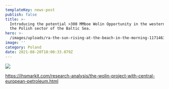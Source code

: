 ```yaml
---
templateKey: news-post
publish: false
title: >-
  Introducing the potential >300 MMboe Wolin Opportunity in the western part of
  the Polish sector of the Baltic Sea.
hero: >-
  /images/uploads/ra-the-sun-rising-at-the-beach-in-the-morning-117146356-post.webp
image: ''
category: Poland
date: 2021-08-20T18:00:33.079Z
---
```



![](/images/uploads/ihs-title.jpg)

<https://ihsmarkit.com/research-analysis/the-wolin-project-with-central-european-petroleum.html>
